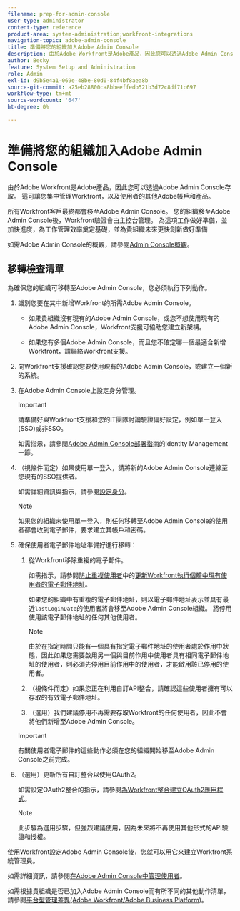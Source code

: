 ```yaml
---
filename: prep-for-admin-console
user-type: administrator
content-type: reference
product-area: system-administration;workfront-integrations
navigation-topic: adobe-admin-console
title: 準備將您的組織加入Adobe Admin Console
description: 由於Adobe Workfront是Adobe產品，因此您可以透過Adobe Admin Console存取。 這可讓您集中管理Workfront，以及使用者的其他Adobe帳戶和產品。
author: Becky
feature: System Setup and Administration
role: Admin
exl-id: d9b5e4a1-069e-48be-80d0-84f4bf8aea8b
source-git-commit: a25eb28800ca8bbeeffedb521b3d72c8df71c697
workflow-type: tm+mt
source-wordcount: '647'
ht-degree: 0%

---
```


# 準備將您的組織加入Adobe Admin Console

<!-- Audited: 12/2023 -->

由於Adobe Workfront是Adobe產品，因此您可以透過Adobe Admin Console存取。 這可讓您集中管理Workfront，以及使用者的其他Adobe帳戶和產品。

所有Workfront客戶最終都會移至Adobe Admin Console。 您的組織移至Adobe Admin Console後，Workfront驗證會由主控台管理。 為這項工作做好準備，並加快進度，為工作管理效率奠定基礎，並為貴組織未來更快創新做好準備

如需Adobe Admin Console的概觀，請參閱[Admin Console概觀](https://helpx.adobe.com/tw/enterprise/using/admin-console.html)。

## 移轉檢查清單

為確保您的組織可移轉至Adobe Admin Console，您必須執行下列動作。

1. 識別您要在其中新增Workfront的所需Adobe Admin Console。

   * 如果貴組織沒有現有的Adobe Admin Console，或您不想使用現有的Adobe Admin Console，Workfront支援可協助您建立新架構。

   * 如果您有多個Adobe Admin Console，而且您不確定哪一個最適合新增Workfront，請聯絡Workfront支援。

1. 向Workfront支援確認您要使用現有的Adobe Admin Console，或建立一個新的系統。

1. 在Adobe Admin Console上設定身分管理。

   >[!IMPORTANT]
   >
   >請準備好與Workfront支援和您的IT團隊討論驗證偏好設定，例如單一登入(SSO)或非SSO。

   如需指示，請參閱[Adobe Admin Console部署指南](https://helpx.adobe.com/enterprise/using/deployment-planning.html)的Identity Management一節。

1. （視條件而定）如果使用單一登入，請將新的Adobe Admin Console連線至您現有的SSO提供者。

   如需詳細資訊與指示，請參閱[設定身分](https://helpx.adobe.com/tw/enterprise/using/set-up-identity.html)。

   >[!NOTE]
   >
   >如果您的組織未使用單一登入，則任何移轉至Adobe Admin Console的使用者都會收到電子郵件，要求建立其帳戶和密碼。

1. 確保使用者電子郵件地址準備好進行移轉：

   1. 從Workfront移除重複的電子郵件。

      如需指示，請參閱[防止重複使用者](/help/quicksilver/administration-and-setup/manage-workfront/security/prevent-duplicate-users.md#update-email-addresses-of-existing-users-in-your-workfront-instance)中的[更新Workfront執行個體中現有使用者的電子郵件地址](/help/quicksilver/administration-and-setup/manage-workfront/security/prevent-duplicate-users.md)。

      如果您的組織中有重複的電子郵件地址，則以電子郵件地址表示並具有最近`lastLoginDate`的使用者將會移至Adobe Admin Console組織。 將停用使用該電子郵件地址的任何其他使用者。

      >[!NOTE]
      >
      >由於在指定時間只能有一個具有指定電子郵件地址的使用者處於作用中狀態，因此如果您需要啟用另一個與目前作用中使用者具有相同電子郵件地址的使用者，則必須先停用目前作用中的使用者，才能啟用該已停用的使用者。

   1. （視條件而定）如果您正在利用自訂API整合，請確認這些使用者擁有可以存取的有效電子郵件地址。

   1. （選用）我們建議停用不再需要存取Workfront的任何使用者，因此不會將他們新增至Adobe Admin Console。

   >[!IMPORTANT]
   >
   >有關使用者電子郵件的這些動作必須在您的組織開始移至Adobe Admin Console之前完成。

1. （選用）更新所有自訂整合以使用OAuth2。

   如需設定OAuth2整合的指示，請參閱[為Workfront整合建立OAuth2應用程式](../../administration-and-setup/configure-integrations/create-oauth-application.md)。

   >[!NOTE]
   >
   >此步驟為選用步驟，但強烈建議使用，因為未來將不再使用其他形式的API驗證和授權。

使用Workfront設定Adobe Admin Console後，您就可以用它來建立Workfront系統管理員。

如需詳細資訊，請參閱[在Adobe Admin Console中管理使用者](../../administration-and-setup/add-users/create-and-manage-users/admin-console.md)。

如需根據貴組織是否已加入Adobe Admin Console而有所不同的其他動作清單，請參閱[平台型管理差異(Adobe Workfront/Adobe Business Platform)](../../administration-and-setup/get-started-wf-administration/actions-in-admin-console.md)。
